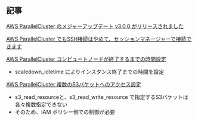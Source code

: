 
## 記事

[AWS ParallelCluster のメジャーアップデート v3.0.0 がリリースされました](https://dev.classmethod.jp/articles/aws-parallel-cluster-v300-released/)



[AWS ParallelCluster でもSSH接続はやめて、セッションマネージャーで接続できます](https://dev.classmethod.jp/articles/connect-to-aws-parallelcluster-with-session-manager/)



[AWS ParallelCluster コンピュートノードが終了するまでの時間設定](https://dev.classmethod.jp/articles/aws-parallelcluster-autoscaling/)

* scaledown_idletime によりインスタンス終了までの時間を設定


[AWS ParallelCluster 複数のS3バケットへのアクセス設定](https://dev.classmethod.jp/articles/aws-parallelcluster-s3bucket-access-settings/)

* s3_read_resourceと、s3_read_write_resource で指定するS3バケットは各々複数指定できない
* そのため、IAM ポリシー側での制御が必要

